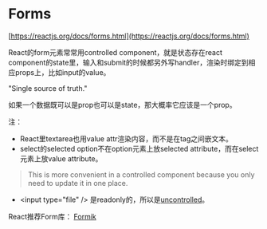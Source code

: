 # Forms

[https://reactjs.org/docs/forms.html](https://reactjs.org/docs/forms.html)

React的form元素常常用controlled component，就是状态存在react component的state里，输入和submit的时候都另外写handler，渲染时绑定到相应props上，比如input的value。

"Single source of truth."

如果一个数据既可以是prop也可以是state，那大概率它应该是一个prop。

注：

* React里textarea也用value attr渲染内容，而不是在tag之间嵌文本。
* select的selected option不在option元素上放selected attribute，而在select元素上放value attribute。

> This is more convenient in a controlled component because you only need to update it in one place.

* &lt;input type="file" /&gt; 是readonly的，所以是[uncontrolled](https://reactjs.org/docs/uncontrolled-components.html)。

React推荐Form库： [Formik](https://jaredpalmer.com/formik)

